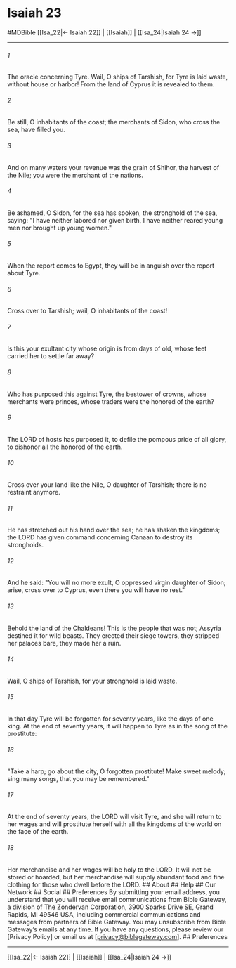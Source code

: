 # Isaiah 23
#MDBible
[[Isa_22|← Isaiah 22]] | [[Isaiah]] | [[Isa_24|Isaiah 24 →]]

***


###### 1 
The oracle concerning Tyre. Wail, O ships of Tarshish, for Tyre is laid waste, without house or harbor! From the land of Cyprus it is revealed to them. 

###### 2 
Be still, O inhabitants of the coast; the merchants of Sidon, who cross the sea, have filled you. 

###### 3 
And on many waters your revenue was the grain of Shihor, the harvest of the Nile; you were the merchant of the nations. 

###### 4 
Be ashamed, O Sidon, for the sea has spoken, the stronghold of the sea, saying: "I have neither labored nor given birth, I have neither reared young men nor brought up young women." 

###### 5 
When the report comes to Egypt, they will be in anguish over the report about Tyre. 

###### 6 
Cross over to Tarshish; wail, O inhabitants of the coast! 

###### 7 
Is this your exultant city whose origin is from days of old, whose feet carried her to settle far away? 

###### 8 
Who has purposed this against Tyre, the bestower of crowns, whose merchants were princes, whose traders were the honored of the earth? 

###### 9 
The LORD of hosts has purposed it, to defile the pompous pride of all glory, to dishonor all the honored of the earth. 

###### 10 
Cross over your land like the Nile, O daughter of Tarshish; there is no restraint anymore. 

###### 11 
He has stretched out his hand over the sea; he has shaken the kingdoms; the LORD has given command concerning Canaan to destroy its strongholds. 

###### 12 
And he said: "You will no more exult, O oppressed virgin daughter of Sidon; arise, cross over to Cyprus, even there you will have no rest." 

###### 13 
Behold the land of the Chaldeans! This is the people that was not; Assyria destined it for wild beasts. They erected their siege towers, they stripped her palaces bare, they made her a ruin. 

###### 14 
Wail, O ships of Tarshish, for your stronghold is laid waste. 

###### 15 
In that day Tyre will be forgotten for seventy years, like the days of one king. At the end of seventy years, it will happen to Tyre as in the song of the prostitute: 

###### 16 
"Take a harp; go about the city, O forgotten prostitute! Make sweet melody; sing many songs, that you may be remembered." 

###### 17 
At the end of seventy years, the LORD will visit Tyre, and she will return to her wages and will prostitute herself with all the kingdoms of the world on the face of the earth. 

###### 18 
Her merchandise and her wages will be holy to the LORD. It will not be stored or hoarded, but her merchandise will supply abundant food and fine clothing for those who dwell before the LORD. ## About ## Help ## Our Network ## Social ## Preferences By submitting your email address, you understand that you will receive email communications from Bible Gateway, a division of The Zondervan Corporation, 3900 Sparks Drive SE, Grand Rapids, MI 49546 USA, including commercial communications and messages from partners of Bible Gateway. You may unsubscribe from Bible Gateway&rsquo;s emails at any time. If you have any questions, please review our [Privacy Policy] or email us at [privacy@biblegateway.com]. ## Preferences

***

[[Isa_22|← Isaiah 22]] | [[Isaiah]] | [[Isa_24|Isaiah 24 →]]

